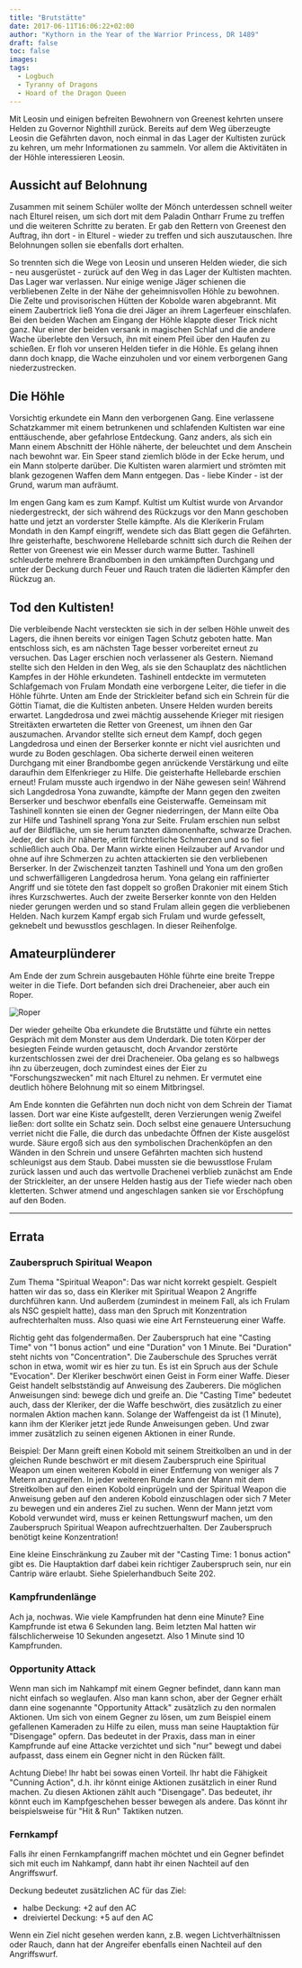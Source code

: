 ```yaml
---
title: "Brutstätte"
date: 2017-06-11T16:06:22+02:00
author: "Kythorn in the Year of the Warrior Princess, DR 1489"
draft: false
toc: false
images:
tags: 
  - Logbuch
  - Tyranny of Dragons
  - Hoard of the Dragon Queen
---
```


Mit Leosin und einigen befreiten Bewohnern von Greenest kehrten unsere Helden zu Governor Nighthill zurück. Bereits auf dem Weg überzeugte Leosin die Gefährten davon, noch einmal in das Lager der Kultisten zurück zu kehren, um mehr Informationen zu sammeln. Vor allem die Aktivitäten in der Höhle interessieren Leosin.

## Aussicht auf Belohnung

Zusammen mit seinem Schüler wollte der Mönch unterdessen schnell weiter nach Elturel reisen, um sich dort mit dem Paladin Ontharr Frume zu treffen und die weiteren Schritte zu beraten. Er gab den Rettern von Greenest den Auftrag, ihn dort - in Elturel - wieder zu treffen und sich auszutauschen. Ihre Belohnungen sollen sie ebenfalls dort erhalten.

So trennten sich die Wege von Leosin und unseren Helden wieder, die sich - neu ausgerüstet - zurück auf den Weg in das Lager der Kultisten machten. Das Lager war verlassen. Nur einige wenige Jäger schienen die verbliebenen Zelte in der Nähe der geheimnisvollen Höhle zu bewohnen. Die Zelte und provisorischen Hütten der Kobolde waren abgebrannt. Mit einem Zaubertrick ließ Yona die drei Jäger an ihrem Lagerfeuer einschlafen. Bei den beiden Wachen am Eingang der Höhle klappte dieser Trick nicht ganz. Nur einer der beiden versank in magischen Schlaf und die andere Wache überlebte den Versuch, ihn mit einem Pfeil über den Haufen zu schießen. Er floh vor unseren Helden tiefer in die Höhle. Es gelang ihnen dann doch knapp, die Wache einzuholen und vor einem  verborgenen Gang niederzustrecken. 

## Die Höhle

Vorsichtig erkundete ein Mann den verborgenen Gang. Eine verlassene Schatzkammer mit einem betrunkenen und schlafenden Kultisten war eine enttäuschende, aber gefahrlose Entdeckung. Ganz anders, als sich ein Mann einem Abschnitt der Höhle näherte, der beleuchtet und dem Anschein nach bewohnt war. Ein Speer stand ziemlich blöde in der Ecke herum, und ein Mann stolperte darüber. Die Kultisten waren alarmiert und strömten mit blank gezogenen Waffen dem Mann entgegen. Das - liebe Kinder - ist der Grund, warum man aufräumt.

Im engen Gang kam es zum Kampf. Kultist um Kultist wurde von Arvandor niedergestreckt, der sich während des Rückzugs vor den Mann geschoben hatte und jetzt an vorderster Stelle kämpfte. Als die Klerikerin Frulam Mondath in den Kampf eingriff, wendete sich das Blatt gegen die Gefährten. Ihre geisterhafte, beschworene Hellebarde schnitt sich durch die Reihen der Retter von Greenest wie ein Messer durch warme Butter. Tashinell schleuderte mehrere Brandbomben in den umkämpften Durchgang und unter der Deckung durch Feuer und Rauch traten die lädierten Kämpfer den Rückzug an.

## Tod den Kultisten!

Die verbleibende Nacht versteckten sie sich in der selben Höhle unweit des Lagers, die ihnen bereits vor einigen Tagen Schutz geboten hatte. Man entschloss sich, es am nächsten Tage besser vorbereitet erneut zu versuchen. Das Lager erschien noch verlassener als Gestern. Niemand stellte sich den Helden in den Weg, als sie den Schauplatz des nächtlichen Kampfes in der Höhle erkundeten. Tashinell entdeckte im vermuteten Schlafgemach von Frulam Mondath eine verborgene Leiter, die tiefer in die Höhle führte. Unten am Ende der Strickleiter befand sich ein Schrein für die Göttin Tiamat, die die Kultisten anbeten. Unsere Helden wurden bereits erwartet. Langdedrosa und zwei mächtig aussehende Krieger mit riesigen Streitäxten erwarteten die Retter von Greenest, um ihnen den Gar auszumachen. Arvandor stellte sich erneut dem Kampf, doch gegen Langdedrosa und einen der Berserker konnte er nicht viel ausrichten und wurde zu Boden geschlagen. Oba sicherte derweil einen weiteren Durchgang mit einer Brandbombe gegen anrückende Verstärkung und eilte daraufhin dem Elfenkrieger zu Hilfe. Die geisterhafte Hellebarde erschien erneut! Frulam musste auch irgendwo in der Nähe gewesen sein! Während sich Langdedrosa Yona zuwandte, kämpfte der Mann gegen den zweiten Berserker und beschwor ebenfalls eine Geisterwaffe. Gemeinsam mit Tashinell konnten sie einen der Gegner niederringen, der Mann eilte Oba zur Hilfe und Tashinell sprang Yona zur Seite. Frulam erschien nun selbst auf der Bildfläche, um sie herum tanzten dämonenhafte, schwarze Drachen. Jeder, der sich ihr näherte, erlitt fürchterliche Schmerzen und so fiel schließlich auch Oba. Der Mann wirkte einen Heilzauber auf Arvandor und ohne auf ihre Schmerzen zu achten attackierten sie den verbliebenen Berserker. In der Zwischenzeit tanzten Tashinell und Yona um den großen und schwerfälligeren Langdedrosa herum. Yona gelang ein raffinierter Angriff und sie tötete den fast doppelt so großen Drakonier mit einem Stich ihres Kurzschwertes. Auch der zweite Berserker konnte von den Helden nieder gerungen werden und so stand Frulam allein gegen die verbliebenen Helden. Nach kurzem Kampf ergab sich Frulam und wurde gefesselt, geknebelt und bewusstlos geschlagen. In dieser Reihenfolge.

## Amateurplünderer

Am Ende der zum Schrein ausgebauten Höhle führte eine breite Treppe weiter in die Tiefe. Dort befanden sich drei Dracheneier, aber auch ein Roper.

![Roper](https://i.imgur.com/QnDK8Lh.png)

Der wieder geheilte Oba erkundete die Brutstätte und führte ein nettes Gespräch mit dem Monster aus dem Underdark. Die toten Körper der besiegten Feinde wurden getauscht, doch Arvandor zerstörte kurzentschlossen zwei der drei Dracheneier. Oba gelang es so halbwegs ihn zu überzeugen, doch zumindest eines der Eier zu "Forschungszwecken" mit nach Elturel zu nehmen. Er vermutet eine deutlich höhere Belohnung mit so einem Mitbringsel.

Am Ende konnten die Gefährten nun doch nicht von dem Schrein der Tiamat lassen. Dort war eine Kiste aufgestellt, deren Verzierungen wenig Zweifel ließen: dort sollte ein Schatz sein. Doch selbst eine genauere Untersuchung verriet nicht die Falle, die durch das unbedachte Öffnen der Kiste ausgelöst wurde. Säure ergoß sich aus den symbolischen Drachenköpfen an den Wänden in den Schrein und unsere Gefährten machten sich hustend schleunigst aus dem Staub. Dabei mussten sie die bewusstlose Frulam zurück lassen und auch das wertvolle Drachenei verblieb zunächst am Ende der Strickleiter, an der unsere Helden hastig aus der Tiefe wieder nach oben kletterten. Schwer atmend und angeschlagen sanken sie vor Erschöpfung auf den Boden.

___
## Errata

### Zauberspruch Spiritual Weapon

Zum Thema "Spiritual Weapon": Das war nicht korrekt gespielt. Gespielt hatten wir das so, dass ein Kleriker mit Spiritual Weapon 2 Angriffe durchführen kann. Und außerdem (zumindest in meinem Fall, als ich Frulam als NSC gespielt hatte), dass man den Spruch mit Konzentration aufrechterhalten muss. Also quasi wie eine Art Fernsteuerung einer Waffe.

Richtig geht das folgendermaßen. Der Zauberspruch hat eine "Casting Time" von "1 bonus action" und eine "Duration" von 1 Minute. Bei "Duration" steht nichts von "Concentration". Die Zauberschule des Spruches verrät schon in etwa, womit wir es hier zu tun. Es ist ein Spruch aus der Schule "Evocation". Der Kleriker beschwört einen Geist in Form einer Waffe. Dieser Geist handelt selbstständig auf Anweisung des Zauberers. Die möglichen Anweisungen sind: bewege dich und greife an. Die "Casting Time" bedeutet auch, dass der Kleriker, der die Waffe beschwört, dies zusätzlich zu einer normalen Aktion machen kann. Solange der Waffengeist da ist (1 Minute), kann ihm der Kleriker jetzt jede Runde Anweisungen geben. Und zwar immer zusätzlich zu seinen eigenen Aktionen in einer Runde.

Beispiel: Der Mann greift einen Kobold mit seinem Streitkolben an und in der gleichen Runde beschwört er mit diesem Zauberspruch eine Spiritual Weapon um einen weiteren Kobold in einer Entfernung von weniger als 7 Metern anzugreifen. In jeder weiteren Runde kann der Mann mit dem Streitkolben auf den einen Kobold einprügeln und der Spiritual Weapon die Anweisung geben auf den anderen Kobold einzuschlagen oder sich 7 Meter zu bewegen und ein anderes Ziel zu suchen.
Wenn der Mann jetzt vom Kobold verwundet wird, muss er keinen Rettungswurf machen, um den Zauberspruch Spiritual Weapon aufrechtzuerhalten. Der Zauberspruch benötigt keine Konzentration! 

Eine kleine Einschränkung zu Zauber mit der "Casting Time: 1 bonus action" gibt es. Die Hauptaktion darf dabei kein richtiger Zauberspruch sein, nur ein Cantrip wäre erlaubt. Siehe Spielerhandbuch Seite 202.

### Kampfrundenlänge

Ach ja, nochwas. Wie viele Kampfrunden hat denn eine Minute? Eine Kampfrunde ist etwa 6 Sekunden lang. Beim letzten Mal hatten wir fälschlicherweise 10 Sekunden angesetzt. Also 1 Minute sind 10 Kampfrunden.

### Opportunity Attack

Wenn man sich im Nahkampf mit einem Gegner befindet, dann kann man nicht einfach so weglaufen. Also man kann schon, aber der Gegner erhält dann eine sogenannte "Opportunity Attack" zusätzlich zu den normalen Aktionen. Um sich von einem Gegner zu lösen, um zum Beispiel einem gefallenen Kameraden zu Hilfe zu eilen, muss man seine Hauptaktion für "Disengage" opfern. Das bedeutet in der Praxis, dass man in einer Kampfrunde auf eine Attacke verzichtet und sich "nur" bewegt und dabei aufpasst, dass einem ein Gegner nicht in den Rücken fällt.

Achtung Diebe! Ihr habt bei sowas einen Vorteil. Ihr habt die Fähigkeit "Cunning Action", d.h. ihr könnt einige Aktionen zusätzlich in einer Rund machen. Zu diesen Aktionen zählt auch "Disengage". Das bedeutet, ihr könnt euch im Kampfgeschehen besser bewegen als andere. Das könnt ihr beispielsweise für "Hit & Run" Taktiken nutzen.

### Fernkampf

Falls ihr einen Fernkampfangriff machen möchtet und ein Gegner befindet sich mit euch im Nahkampf, dann habt ihr einen Nachteil auf den Angriffswurf.

Deckung bedeutet zusätzlichen AC für das Ziel:

- halbe Deckung: +2 auf den AC
- dreiviertel Deckung: +5 auf den AC

Wenn ein Ziel nicht gesehen werden kann, z.B. wegen Lichtverhältnissen oder Rauch, dann hat der Angreifer ebenfalls einen Nachteil auf den Angriffswurf.
